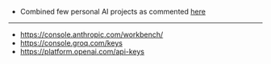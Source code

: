 * Combined few personal AI projects as commented [here](https://jalcocert.github.io/RPi/posts/raspberry-ai-projects/)

---

* https://console.anthropic.com/workbench/
* https://console.groq.com/keys
* https://platform.openai.com/api-keys